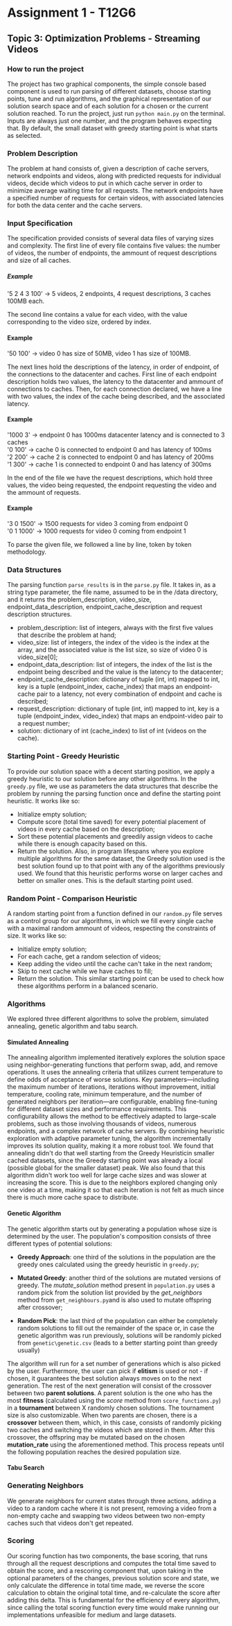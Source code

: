 # Assignment 1 - T12G6

## Topic 3: Optimization Problems - Streaming Videos

### How to run the project
The project has two graphical components, the simple console based component is used to run parsing of different datasets, choose starting points, tune and run algorithms, and the graphical representation of our solution search space and of each solution for a chosen or the current solution reached. To run the project, just run `python main.py` on the terminal. Inputs are always just one number, and the program behaves expecting that. By default, the small dataset with greedy starting point is what starts as selected.

### Problem Description
The problem at hand consists of, given a description of cache servers, network endpoints and videos, along with predicted requests for individual videos, decide which videos to put in which cache server in order to minimize average waiting time for all requests.
The network endpoints have a specified number of requests for certain videos, with associated latencies for both the data center and the cache servers.

### Input Specification
The specification provided consists of several data files of varying sizes and complexity. 
The first line of every file contains five values: the number of videos, the number of endpoints, the ammount of request descriptions and size of all caches.<br>
##### Example 
'5 2 4 3 100' -> 5 videos, 2 endpoints, 4 request descriptions, 3 caches 100MB each.

The second line contains a value for each video, with the value corresponding to the video size, ordered by index.
#### Example
'50 100' -> video 0 has size of 50MB, video 1 has size of 100MB.<br>

The next lines hold the descriptions of the latency, in order of endpoint, of the connections to the datacenter and caches. First line of each endpoint description holds two values, the latency to the datacenter and ammount of connections to caches. Then, for each connection declared, we have a line with two values, the index of the cache being described, and the associated latency.
#### Example
'1000 3' -> endpoint 0 has 1000ms datacenter latency and is connected to 3 caches <br>
'0 100' -> cache 0 is connected to endpoint 0 and has latency of 100ms<br>
'2 200' -> cache 2 is connected to endpoint 0 and has latency of 200ms<br>
'1 300' -> cache 1 is connected to endpoint 0 and has latency of 300ms<br>

In the end of the file we have the request descriptions, which hold three values, the video being requested, the endpoint requesting the video and the ammount of requests.
#### Example
'3 0 1500' -> 1500 requests for video 3 coming from endpoint 0<br>
'0 1 1000' -> 1000 requests for video 0 coming from endpoint 1<br>

To parse the given file, we followed a line by line, token by token methodology.

### Data Structures
The parsing function `parse_results` is in the `parse.py` file. It takes in, as a string type parameter, the file name, assumed to be in the /data directory, and it returns the problem_description, video_size, endpoint_data_description, endpoint_cache_description and request description structures.
- problem_description: list of integers, always with the first five values that describe the problem at hand;
- video_size: list of integers, the index of the video is the index at the array, and the associated value is the list size, so size of video 0 is video_size[0];
- endpoint_data_description: list of integers, the index of the list is the endpoint being described and the value is the latency to the datacenter;
- endpoint_cache_description: dictionary of tuple (int, int) mapped to int, key is a tuple (endpoint_index, cache_index) that maps an endpoint-cache pair to a latency, not every combination of endpoint and cache is described;
- request_description: dictionary of tuple (int, int) mapped to int, key is a tuple (endpoint_index, video_index) that maps an endpoint-video pair to a request number;
- solution: dictionary of int (cache_index) to list of int (videos on the cache).

### Starting Point - Greedy Heuristic
To provide our solution space with a decent starting position, we apply a greedy heuristic to our solution before any other algorithms. In the `greedy.py` file, we use as parameters the data structures that describe the problem by running the parsing function once and define the starting point heuristic.  It works like so: 
- Initialize empty solution;
- Compute score (total time saved) for every potential placement of videos in every cache based on the description;
- Sort these potential placements and greedily assign videos to cache while there is enough capacity based on this.
- Return the solution.
Also, in program lifespans where you explore multiple algorithms for the same dataset, the Greedy solution used is the best solution found up to that point with any of the algorithms previously used. We found that this heuristic performs worse on larger caches and better on smaller ones. This is the default starting point used. 

### Random Point - Comparison Heuristic
A random starting point from a function defined in our `random.py` file serves as a control group for our algorithms, in which we fill every single cache with a maximal random ammount of videos, respecting the constraints of size. It works like so:
- Initialize empty solution;
- For each cache, get a random selection of videos;
- Keep adding the video until the cache can't take in the next random;
- Skip to next cache while we have caches to fill;
- Return the solution.
This similar starting point can be used to check how these algorithms perform in a balanced scenario. 

### Algorithms
We explored three different algorithms to solve the problem, simulated annealing, genetic algorithm and tabu search. 

#### Simulated Annealing
The annealing algorithm implemented iteratively explores the solution space using neighbor-generating functions that perform swap, add, and remove operations. It uses the annealing criteria that utilizes current temperature to define odds of acceptance of worse solutions.
Key parameters—including the maximum number of iterations, iterations without improvement, initial temperature, cooling rate, minimum temperature, and the number of generated neighbors per iteration—are configurable, enabling fine-tuning for different dataset sizes and performance requirements. This configurability allows the method to be effectively adapted to large-scale problems, such as those involving thousands of videos, numerous endpoints, and a complex network of cache servers. By combining heuristic exploration with adaptive parameter tuning, the algorithm incrementally improves its solution quality, making it a more robust tool. We found that annealing didn't do that well starting from the Greedy Heuristicin smaller cached datasets, since the Greedy starting point was already a local (possible global for the smaller dataset) peak. We also found that this algorithm didn't work too well for large cache sizes and was slower at increasing the score. This is due to the neighbors explored changing only one video at a time, making it so that each iteration is not felt as much since there is much more cache space to distribute.

#### Genetic Algorithm

The genetic algorithm starts out by generating a population whose size is determined by the user. The population's composition consists of three different types of potential solutions:

- **Greedy Approach**: one third of the solutions in the population are the greedy ones calculated using the greedy heuristic in `greedy.py`;

- **Mutated Greedy**: another third of the solutions are mutated versions of greedy. The *mutate_solution* method present in `population.py` uses a random pick from the solution list provided by the *get_neighbors* method from `get_neighbours.py`and is also used to mutate offspring after crossover;

- **Random Pick**: the last third of the population can either be completely random solutions to fill out the remainder of the space or, in case the genetic algorithm was run previously, solutions will be randomly picked from `genetic\genetic.csv` (leads to a better starting point than greedy usually)

The algorithm will run for a set number of generations which is also picked by the user. Furthermore, the user can pick if **elitism** is used or not - if chosen, it guarantees the best solution always moves on to the next generation. The rest of the next generation will consist of the crossover between two **parent solutions**. A parent solution is the one who has the most **fitness** (calculated using the *score* method from `score_functions.py`) in a **tournament** between X randomly chosen solutions. The tournament size is also customizable. When two parents are chosen, there is a **crossover** between them, which, in this case, consists of randomly picking two caches and switching the videos which are stored in them. After this crossover, the offspring may be mutated based on the chosen **mutation_rate** using the aforementioned method. This process repeats until the following population reaches the desired population size. 

#### Tabu Search

### Generating Neighbors
We generate neighbors for current states through three actions, adding a video to a random cache where it is not present, removing a video from a non-empty cache and swapping two videos between two non-empty caches such that videos don't get repeated.

### Scoring
Our scoring function has two components, the base scoring, that runs through all the request descriptions and computes the total time saved to obtain the score, and a rescoring component that, upon taking in the optional parameters of the changes, previous solution score and state, we only calculate the difference in total time made, we reverse the score calculation to obtain the original total time, and re-calculate the score after adding this delta. This is fundamental for the efficiency of every algorithm, since calling the total scoring function every time would make running our implementations unfeasible for medium and large datasets.